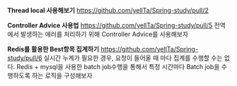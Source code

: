 **Thread local 사용해보기**
https://github.com/yellTa/Spring-study/pull/2

**Controller Advice 사용법**
https://github.com/yellTa/Spring-study/pull/5
전역에서 발생하는 에러를 처리하기 위해 Controller Advice를 사용해보자


**Redis를 활용한 Best항목 집계하기**
https://github.com/yellTa/Spring-study/pull/6
실시간 누계가 필요한 경우, 요청이 들어올 때 마다 집계를 수행할 수는 없다.
Redis + mysql을 사용한 batch job수행을 통해서 특정 시간마다 Batch job을 수행하도록 하는 로직을 구성해보자
